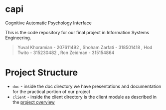 # capi
Cognitive Automatic Psychology Interface

This is the code repository for our final project in Information Systems Engineering.
> Yuval Khoramian - 207611492 , Shoham Zarfati - 318501418 , Hod Twito - 315230482 , Ron Zeidman - 315154864

# Project Structure

* `doc` - inside the doc directory we have presentations and documentation for the practical portion of our project
* `client` - inside the client directory is the client module as described in the [project overview](https://github.com/capi-bgu/capi/blob/master/doc/project_overview.md)

